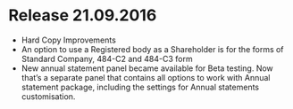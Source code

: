 # Release 21.09.2016
- Hard Copy Improvements
- An option to use a Registered body as a Shareholder is for the forms of Standard Company, 484-C2 and 484-C3 form
- New annual statement panel became available for Beta testing. Now that’s a separate panel that contains all options to work with Annual statement package, including the settings for Annual statements customisation. 
